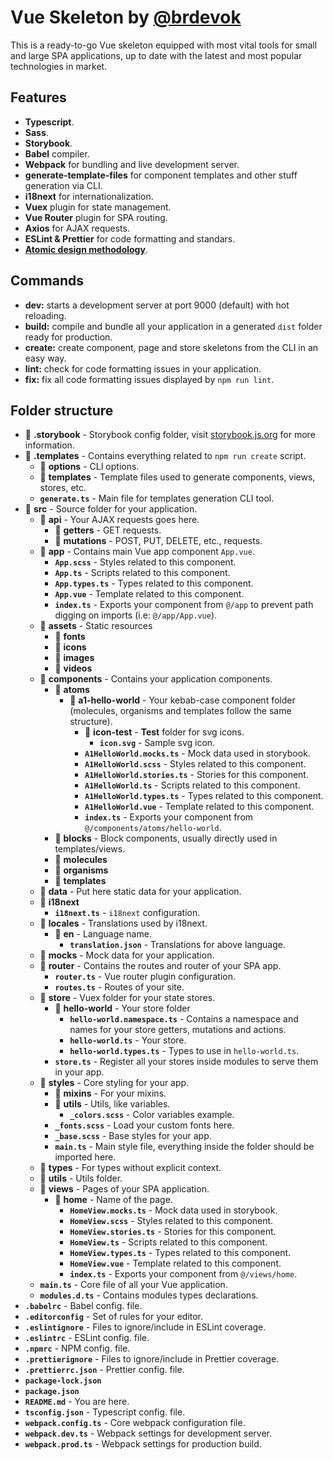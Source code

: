 # Vue Skeleton by [@brdevok](https://github.com/brdevok)

This is a ready-to-go Vue skeleton equipped with most vital tools for small and large SPA applications, up to date with the latest and most popular technologies in market.

## Features

- **Typescript**.
- **Sass**.
- **Storybook**.
- **Babel** compiler.
- **Webpack** for bundling and live development server.
- **generate-template-files** for component templates and other stuff generation via CLI.
- **i18next** for internationalization.
- **Vuex** plugin for state management.
- **Vue Router** plugin for SPA routing.
- **Axios** for AJAX requests.
- **ESLint & Prettier** for code formatting and standars.
- **[Atomic design methodology](https://atomicdesign.bradfrost.com/chapter-2/)**.

## Commands

- **dev:** starts a development server at port 9000 (default) with hot reloading.
- **build:** compile and bundle all your application in a generated `dist` folder ready for production.
- **create:** create component, page and store skeletons from the CLI in an easy way.
- **lint:** check for code formatting issues in your application.
- **fix:** fix all code formatting issues displayed by `npm run lint`.

## Folder structure

- :open_file_folder: **.storybook** - Storybook config folder, visit [storybook.js.org](https://storybook.js.org/) for more information.
- :open_file_folder: **.templates** - Contains everything related to `npm run create` script.
	- :open_file_folder: **options** - CLI options.
	- :open_file_folder: **templates** - Template files used to generate components, views, stores, etc.
	- **`generate.ts`** - Main file for templates generation CLI tool.
- :open_file_folder: **src** - Source folder for your application.
	- :open_file_folder: **api** - Your AJAX requests goes here.
		- :open_file_folder: **getters** - GET requests.
		- :open_file_folder: **mutations** - POST, PUT, DELETE, etc., requests.
	- :open_file_folder: **app** - Contains main Vue app component `App.vue`.
		- **`App.scss`** - Styles related to this component.
		- **`App.ts`** - Scripts related to this component.
		- **`App.types.ts`** - Types related to this component.
		- **`App.vue`** - Template related to this component.
		- **`index.ts`** - Exports your component from `@/app` to prevent path digging on imports (i.e: `@/app/App.vue`).
	- :open_file_folder: **assets** - Static resources
		- :open_file_folder: **fonts**
		- :open_file_folder: **icons**
		- :open_file_folder: **images**
		- :open_file_folder: **videos**
	- :open_file_folder: **components** - Contains your application components.
		- :open_file_folder: **atoms**
			- :open_file_folder: **a1-hello-world** - Your kebab-case component folder (molecules, organisms and templates follow the same structure).
				- :open_file_folder: **icon-test** - **Test** folder for svg icons.
					- **`icon.svg`** - Sample svg icon.
				- **`A1HelloWorld.mocks.ts`** - Mock data used in storybook.
				- **`A1HelloWorld.scss`** - Styles related to this component.
				- **`A1HelloWorld.stories.ts`** - Stories for this component.
				- **`A1HelloWorld.ts`** - Scripts related to this component.
				- **`A1HelloWorld.types.ts`** - Types related to this component.
				- **`A1HelloWorld.vue`** - Template related to this component.
				- **`index.ts`** - Exports your component from `@/components/atoms/hello-world`.
		- :open_file_folder: **blocks** - Block components, usually directly used in templates/views.
		- :open_file_folder: **molecules**
		- :open_file_folder: **organisms**
		- :open_file_folder: **templates**
	- :open_file_folder: **data** - Put here static data for your application.
	- :open_file_folder: **i18next**
		- **`i18next.ts`** - `i18next` configuration.
	- :open_file_folder: **locales** - Translations used by i18next.
		- :open_file_folder: **en** - Language name.
			- **`translation.json`** - Translations for above language.
	- :open_file_folder: **mocks** - Mock data for your application.
	- :open_file_folder: **router** - Contains the routes and router of your SPA app.
		- **`router.ts`** - Vue router plugin configuration.
		- **`routes.ts`** - Routes of your site.
	- :open_file_folder: **store** - Vuex folder for your state stores.
		- :open_file_folder: **hello-world** - Your store folder
			- **`hello-world.namespace.ts`** - Contains a namespace and names for your store getters, mutations and actions.
			- **`hello-world.ts`** - Your store.
			- **`hello-world.types.ts`** - Types to use in `hello-world.ts`.
		- **`store.ts`** - Register all your stores inside modules to serve them in your app.
	- :open_file_folder: **styles** - Core styling for your app.
		- :open_file_folder: **mixins** - For your mixins.
		- :open_file_folder: **utils** - Utils, like variables.
			- **`_colors.scss`** - Color variables example.
		- **`_fonts.scss`** - Load your custom fonts here.
		- **`_base.scss`** - Base styles for your app.
		- **`main.ts`** - Main style file, everything inside the folder should be imported here.
	- :open_file_folder: **types** - For types without explicit context.
	- :open_file_folder: **utils** - Utils folder.
	- :open_file_folder: **views** - Pages of your SPA application.
		- :open_file_folder: **home** - Name of the page.
			- **`HomeView.mocks.ts`** - Mock data used in storybook.
			- **`HomeView.scss`** - Styles related to this component.
			- **`HomeView.stories.ts`** - Stories for this component.
			- **`HomeView.ts`** - Scripts related to this component.
			- **`HomeView.types.ts`** - Types related to this component.
			- **`HomeView.vue`** - Template related to this component.
			- **`index.ts`** - Exports your component from `@/views/home`.
	- **`main.ts`** - Core file of all your Vue application.
	- **`modules.d.ts`** - Contains modules types declarations.
- **`.babelrc`** - Babel config. file.
- **`.editorconfig`** - Set of rules for your editor.
- **`.eslintignore`** - Files to ignore/include in ESLint coverage.
- **`.eslintrc`** - ESLint config. file.
- **`.npmrc`** - NPM config. file.
- **`.prettierignore`** - Files to ignore/include in Prettier coverage.
- **`.prettierrc.json`** - Prettier config. file.
- **`package-lock.json`**
- **`package.json`**
- **`README.md`** - You are here.
- **`tsconfig.json`** - Typescript config. file.
- **`webpack.config.ts`** - Core webpack configuration file.
- **`webpack.dev.ts`** - Webpack settings for development server.
- **`webpack.prod.ts`** - Webpack settings for production build.



